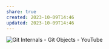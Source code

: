 ```yaml
---
share: true
created: 2023-10-09T14:46
updated: 2023-10-09T14:46
---
```

![Git Internals - Git Objects - YouTube](https://www.youtube.com/watch?v=MyvyqdQ3OjI)